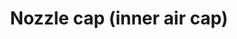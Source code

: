 ---
title: "Nozzle cap (inner air cap)"
price: "TBA"
desc: "Opis nije dostupan"
img_path: "/assets/img/A.MIG-8628.jpg"
brand: AMMO
available: true
cat: "tools"
subcat: "AIRBRUSH SPARE PARTS"
subsubcat: "SS"
---